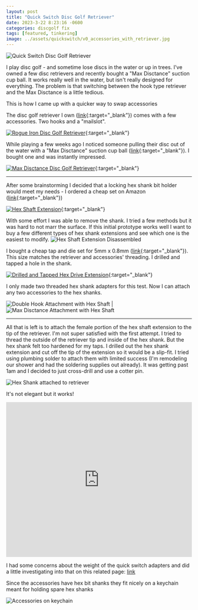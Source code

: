 ```yaml
---
layout: post
title: "Quick Switch Disc Golf Retriever"
date: 2023-3-22 8:23:16 -0600
categories: discgolf fix
tags: [featured, tinkering]
image: ../assets/quickswitch/v0_accessories_with_retriever.jpg
---
```


![Quick Switch Disc Golf Retriever](../assets/quickswitch/v0_accessories_with_retriever.jpg)

I play disc golf - and sometime lose discs in the water or up in trees. I've owned a few disc retrievers and recently bought a "Max Disctance" suction cup ball. It works really well in the water, but isn't really designed for everything. The problem is that switching between the hook type retriever and the Max Disctance is a little tedious.

This is how I came up with a quicker way to swap accessories

<!--more-->

The disc golf retriever I own ([link](https://www.amazon.com/gp/product/B08XNZQ8MX?ie=UTF8&psc=1&linkCode=ll1&tag=charliewynn-20&linkId=b57197751198ea705f1d78511bee22dc&language=en_US&ref_=as_li_ss_tl){:target="\_blank"}) comes with a few accessories. Two hooks and a "mailslot".

[![Rogue Iron Disc Golf Retriever](../assets/quickswitch/rogue-iron_retriever.jpg)](https://www.amazon.com/gp/product/B08XNZQ8MX?ie=UTF8&psc=1&linkCode=ll1&tag=charliewynn-20&linkId=b57197751198ea705f1d78511bee22dc&language=en_US&ref_=as_li_ss_tl){:target="\_blank"}

While playing a few weeks ago I noticed someone pulling their disc out of the water with a "Max Disctance" suction cup ball ([link](https://maxdisctance.com/){:target="\_blank"}). I bought one and was instantly impressed.

[![Max Disctance Disc Golf Retriever](../assets/quickswitch/maxdisctance_product.jpg)](https://maxdisctance.com/product/maxstick-attachment/){:target="\_blank"}

---

After some brainstorming I decided that a locking hex shank bit holder would meet my needs - I ordered a cheap set on Amazon ([link](https://www.amazon.com/dp/B097R4PZQK?psc=1&linkCode=ll1&tag=charliewynn-20&linkId=428bacaf360cec18fb06eae554c81d1e&language=en_US&ref_=as_li_ss_tl){:target="\_blank"})

[![Hex Shaft Extension](../assets/quickswitch/unmodified_hex-drive_extension.jpg)](https://www.amazon.com/dp/B097R4PZQK?psc=1&linkCode=ll1&tag=charliewynn-20&linkId=428bacaf360cec18fb06eae554c81d1e&language=en_US&ref_=as_li_ss_tl){:target="\_blank"}

With some effort I was able to remove the shank. I tried a few methods but it was hard to not marr the surface. If this initial prototype works well I want to buy a few different types of hex shank extensions and see which one is the easiest to modify. ![Hex Shaft Extension Disassembled](../assets/quickswitch/split_hex-drive_extension.jpg)

I bought a cheap tap and die set for 5mm x 0.8mm ([link](https://www.amazon.com/dp/B098K2WRH6?psc=1&linkCode=ll1&tag=charliewynn-20&linkId=c08e784bf993940915464cd83c8486f2&language=en_US&ref_=as_li_ss_tl){:target="\_blank"}). This size matches the retriever and accessories' threading. I drilled and tapped a hole in the shank.

[![Drilled and Tapped Hex Drive Extension](../assets/quickswitch/tapped_hex-drive.jpg)](https://www.amazon.com/dp/B098K2WRH6?psc=1&linkCode=ll1&tag=charliewynn-20&linkId=c08e784bf993940915464cd83c8486f2&language=en_US&ref_=as_li_ss_tl){:target="\_blank"}

I only made two threaded hex shank adapters for this test. Now I can attach any two accessories to the hex shanks.

![Double Hook Attachment with Hex Shaft](../assets/quickswitch/double-hook_with_hex-drive.jpg) | ![Max Disctance Attachment with Hex Shaft](../assets/quickswitch/maxdisctance_with_hex-drive.jpg)

---

All that is left is to attach the female portion of the hex shaft extension to the tip of the retriever. I'm not super satisfied with the first attempt. I tried to thread the outside of the retriever tip and inside of the hex shank. But the hex shank felt too hardened for my taps. I drilled out the hex shank extension and cut off the tip of the extension so it would be a slip-fit. I tried using plumbing solder to attach them with limited success (I'm remodeling our shower and had the soldering supplies out already). It was getting past 1am and I decided to just cross-drill and use a cotter pin.

![Hex Shank attached to retriever](../assets/quickswitch/retriever_hex-drive_receiver.jpg)

It's not elegant but it works!

<iframe width="100%" height="420" src="https://www.youtube.com/embed/JtFd0csIyUk" title="Quick Switch disc golf retriever attachment" frameborder="0" allow="accelerometer; autoplay; clipboard-write; encrypted-media; gyroscope; picture-in-picture; web-share" allowfullscreen></iframe>

I had some concerns about the weight of the quick switch adapters and did a little investigating into that on this related page: [link](/quick-switch-disc-golf-retriever-weight)

Since the accessories have hex bit shanks they fit nicely on a keychain meant for holding spare hex shanks

![Accessories on keychain](../assets/quickswitch/v0_accessories_keychain.jpg)
